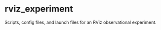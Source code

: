 rviz_experiment
===============

Scripts, config files, and launch files for an RViz observational experiment.
